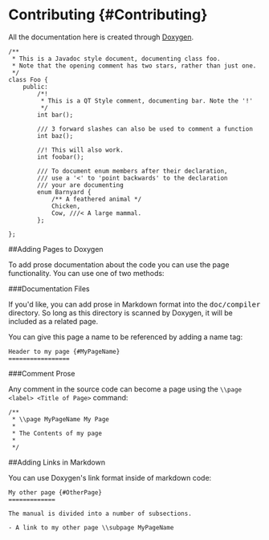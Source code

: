 <!--
Copyright IBM Corp. and others 2016

This program and the accompanying materials are made available under
the terms of the Eclipse Public License 2.0 which accompanies this
distribution and is available at https://www.eclipse.org/legal/epl-2.0/
or the Apache License, Version 2.0 which accompanies this distribution and
is available at https://www.apache.org/licenses/LICENSE-2.0.

This Source Code may also be made available under the following
Secondary Licenses when the conditions for such availability set
forth in the Eclipse Public License, v. 2.0 are satisfied: GNU
General Public License, version 2 with the GNU Classpath 
Exception [1] and GNU General Public License, version 2 with the
OpenJDK Assembly Exception [2].

[1] https://www.gnu.org/software/classpath/license.html
[2] https://openjdk.org/legal/assembly-exception.html

SPDX-License-Identifier: EPL-2.0 OR Apache-2.0 OR GPL-2.0-only WITH Classpath-exception-2.0 OR GPL-2.0-only WITH OpenJDK-assembly-exception-1.0
-->

Contributing {#Contributing}
============ 

All the documentation here is created through [Doxygen][dox]. 

    /**
     * This is a Javadoc style document, documenting class foo.
     * Note that the opening comment has two stars, rather than just one.
     */
    class Foo { 
        public:
            /*!
             * This is a QT Style comment, documenting bar. Note the '!'
             */
            int bar();
    
            /// 3 forward slashes can also be used to comment a function
            int baz(); 
    
            //! This will also work. 
            int foobar();
    
            /// To document enum members after their declaration,
            /// use a '<' to 'point backwards' to the declaration
            /// your are documenting
            enum Barnyard { 
                /** A feathered animal */
                Chicken, 
                Cow, ///< A large mammal. 
            };            
    
    };

##Adding Pages to Doxygen

To add prose documentation about the code you can use the page functionality. You can use one of two methods: 

###Documentation Files 
 
If you'd like, you can add prose in Markdown format into the <tt>doc/compiler</tt> directory. So long as this directory is scanned by Doxygen, it will be included as a related page. 

You can give this page a name to be referenced by adding a name tag:

    Header to my page {#MyPageName}
    ================= 

###Comment Prose

Any comment in the source code can become a page using the `\\page <label> <Title of Page>` command:

    /**
     * \\page MyPageName My Page 
     *
     * The Contents of my page
     *
     */

##Adding Links in Markdown

You can use Doxygen's link format inside of markdown code: 

    My other page {#OtherPage}
    =============
    
    The manual is divided into a number of subsections.
    
    - A link to my other page \\subpage MyPageName

[dox]: http://www.stack.nl/~dimitri/doxygen/
